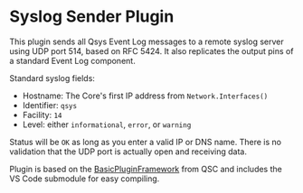 # Syslog Sender Plugin

This plugin sends all Qsys Event Log messages to a remote syslog server using UDP port 514, based on RFC 5424.  It also replicates the output pins of a standard Event Log component.

Standard syslog fields:
- Hostname: The Core's first IP address from `Network.Interfaces()`
- Identifier: `qsys`
- Facility: `14`
- Level: either `informational`, `error`, or `warning`

Status will be `OK` as long as you enter a valid IP or DNS name.  There is no validation that the UDP port is actually open and receiving data.

Plugin is based on the [BasicPluginFramework](https://bitbucket.org/qsc-communities/basicpluginframework/src/main/) from QSC and includes the VS Code submodule for easy compiling.
